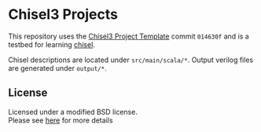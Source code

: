 # Chisel3 Projects

This repository uses the [Chisel3 Project Template](https://github.com/freechipsproject/chisel-template/tree/014630fbcf5a8caf082a9c0fd699d7486f4d2429) commit `014630f` and is a testbed for learning [chisel](https://chisel.eecs.berkeley.edu/).

Chisel descriptions are located under `src/main/scala/*`. Output verilog files are generated under `output/*`.

## License

Licensed under a modified BSD license.  
Please see [here](https://github.com/freechipsproject/chisel3/blob/30fd36855210409cd63dd06f5f8b67f95f679c70/src/LICENSE.txt) for more details
